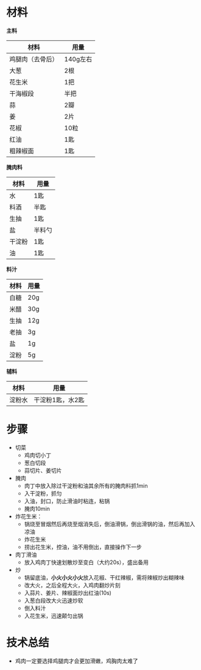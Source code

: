 # 材料

**主料**

材料|用量
---|---
鸡腿肉（去骨后）|140g左右
大葱|2根
花生米|1把
干海椒段|半把
蒜|2瓣
姜|2片
花椒|10粒
红油|1匙
粗辣椒面|1匙

**腌肉料**

材料|用量
---|---
水|1匙
料酒|半匙
生抽|1匙
盐|半料勺
干淀粉|1匙
油|1匙

**料汁**

材料|用量
---|---
白糖|20g
米醋|30g
生抽|12g
老抽|3g
盐|1g
淀粉|5g

**辅料**

材料|用量
---|---
淀粉水|干淀粉1匙，水2匙

# 步骤
* 切菜
  * 鸡肉切小丁
  * 葱白切段
  * 蒜切片、姜切片
* 腌肉
  * 肉丁中放入除过干淀粉和油其余所有的腌肉料抓1min
  * 入干淀粉，抓匀
  * 入油，封口，防止滑油时粘连，粘锅
  * 腌肉10min
* 炸花生米：
  * 锅烧至冒烟然后再烧至烟消失后，倒油滑锅，倒出滑锅的油，然后再加入凉油
  * 炸花生米
  * 捞出花生米，控油，油不用倒出，直接操作下一步
* 肉丁滑油
  * 放入鸡肉丁快速划散炒至变白（大约20s），盛出备用
* 炒
  * 锅留底油，**小火小火小火**放入花椒、干红辣椒，需将辣椒炒出糊辣味
  * 改大火，之后全程大火，入鸡肉翻炒片刻
  * 入蒜片、姜片、辣椒面炒出红油(10s)
  * 入葱白段改大火迅速炒软
  * 倒入料汁
  * 入花生米，迅速颠匀出锅

# 技术总结
* 鸡肉一定要选择鸡腿肉才会更加滑嫩，鸡胸肉太难了